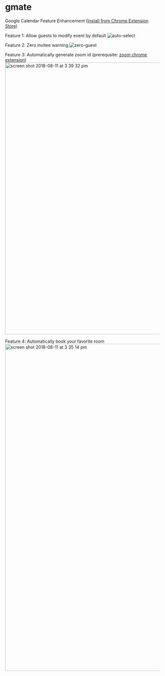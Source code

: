 # gmate
Google Calendar Feature Enhancement ([Install from Chrome Extension Store](https://chrome.google.com/webstore/search/gmate))

Feature 1: Allow guests to modify event by default
![auto-select](https://user-images.githubusercontent.com/32557706/37877940-ad6ee578-3016-11e8-9dc4-f1dd5cc5aea0.jpg)

Feature 2: Zero invitee warning
![zero-guest](https://user-images.githubusercontent.com/32557706/37877943-afab71b2-3016-11e8-9ea4-6bd861502e88.jpg)

Feature 3: Automatically generate zoom id (prerequsite: [zoom chrome extension](https://chrome.google.com/webstore/detail/zoom-scheduler/kgjfgplpablkjnlkjmjdecgdpfankdle?hl=en-US))
<img width="882" alt="screen shot 2018-08-11 at 3 39 32 pm" src="https://user-images.githubusercontent.com/32557706/43996693-027fc1c6-9d7d-11e8-8170-7f98f9e4cf1d.png">

Feature 4: Automatically book your favorite room
<img width="1061" alt="screen shot 2018-08-11 at 3 35 14 pm" src="https://user-images.githubusercontent.com/32557706/43996667-727332e8-9d7c-11e8-9bc5-8ba412e5ce67.png">
